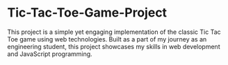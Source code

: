 # Tic-Tac-Toe-Game-Project
This project is a simple yet engaging implementation of the classic Tic Tac Toe game using web technologies. Built as a part of my journey as an engineering student, this project showcases my skills in web development and JavaScript programming.
